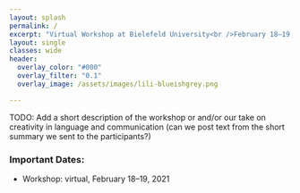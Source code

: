 ```yaml
---
layout: splash
permalink: /
excerpt: "Virtual Workshop at Bielefeld University<br />February 18–19, 2021"
layout: single
classes: wide
header:
  overlay_color: "#000"
  overlay_filter: "0.1"
  overlay_image: /assets/images/lili-blueishgrey.png

---
```


TODO: Add a short description of the workshop or and/or our take on creativity in language and communication (can we post text from the short summary we sent to the participants?)


### Important Dates:

* Workshop: virtual, February 18–19, 2021


